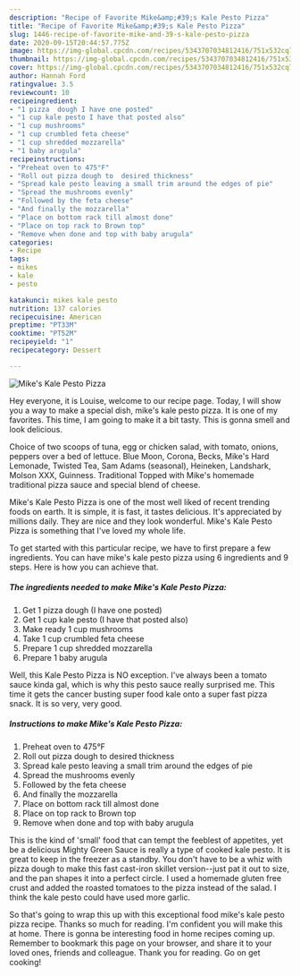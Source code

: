 ```yaml
---
description: "Recipe of Favorite Mike&amp;#39;s Kale Pesto Pizza"
title: "Recipe of Favorite Mike&amp;#39;s Kale Pesto Pizza"
slug: 1446-recipe-of-favorite-mike-and-39-s-kale-pesto-pizza
date: 2020-09-15T20:44:57.775Z
image: https://img-global.cpcdn.com/recipes/5343707034812416/751x532cq70/mikes-kale-pesto-pizza-recipe-main-photo.jpg
thumbnail: https://img-global.cpcdn.com/recipes/5343707034812416/751x532cq70/mikes-kale-pesto-pizza-recipe-main-photo.jpg
cover: https://img-global.cpcdn.com/recipes/5343707034812416/751x532cq70/mikes-kale-pesto-pizza-recipe-main-photo.jpg
author: Hannah Ford
ratingvalue: 3.5
reviewcount: 10
recipeingredient:
- "1 pizza  dough I have one posted"
- "1 cup kale pesto I have that posted also"
- "1 cup mushrooms"
- "1 cup crumbled feta cheese"
- "1 cup shredded mozzarella"
- "1 baby arugula"
recipeinstructions:
- "Preheat oven to 475°F"
- "Roll out pizza dough to  desired thickness"
- "Spread kale pesto leaving a small trim around the edges of pie"
- "Spread the mushrooms evenly"
- "Followed by the feta cheese"
- "And finally the mozzarella"
- "Place on bottom rack till almost done"
- "Place on top rack to Brown top"
- "Remove when done and top with baby arugula"
categories:
- Recipe
tags:
- mikes
- kale
- pesto

katakunci: mikes kale pesto 
nutrition: 137 calories
recipecuisine: American
preptime: "PT33M"
cooktime: "PT52M"
recipeyield: "1"
recipecategory: Dessert

---
```



![Mike&#39;s Kale Pesto Pizza](https://img-global.cpcdn.com/recipes/5343707034812416/751x532cq70/mikes-kale-pesto-pizza-recipe-main-photo.jpg)

Hey everyone, it is Louise, welcome to our recipe page. Today, I will show you a way to make a special dish, mike&#39;s kale pesto pizza. It is one of my favorites. This time, I am going to make it a bit tasty. This is gonna smell and look delicious.

Choice of two scoops of tuna, egg or chicken salad, with tomato, onions, peppers over a bed of lettuce. Blue Moon, Corona, Becks, Mike&#39;s Hard Lemonade, Twisted Tea, Sam Adams (seasonal), Heineken, Landshark, Molson XXX, Guinness. Traditional Topped with Mike&#39;s homemade traditional pizza sauce and special blend of cheese.

Mike&#39;s Kale Pesto Pizza is one of the most well liked of recent trending foods on earth. It is simple, it is fast, it tastes delicious. It's appreciated by millions daily. They are nice and they look wonderful. Mike&#39;s Kale Pesto Pizza is something that I've loved my whole life.


To get started with this particular recipe, we have to first prepare a few ingredients. You can have mike&#39;s kale pesto pizza using 6 ingredients and 9 steps. Here is how you can achieve that.

<!--inarticleads1-->

##### The ingredients needed to make Mike&#39;s Kale Pesto Pizza:

1. Get 1 pizza  dough (I have one posted)
1. Get 1 cup kale pesto (I have that posted also)
1. Make ready 1 cup mushrooms
1. Take 1 cup crumbled feta cheese
1. Prepare 1 cup shredded mozzarella
1. Prepare 1 baby arugula


Well, this Kale Pesto Pizza is NO exception. I&#39;ve always been a tomato sauce kinda gal, which is why this pesto sauce really surprised me. This time it gets the cancer busting super food kale onto a super fast pizza snack. It is so very, very good. 

<!--inarticleads2-->

##### Instructions to make Mike&#39;s Kale Pesto Pizza:

1. Preheat oven to 475°F
1. Roll out pizza dough to  desired thickness
1. Spread kale pesto leaving a small trim around the edges of pie
1. Spread the mushrooms evenly
1. Followed by the feta cheese
1. And finally the mozzarella
1. Place on bottom rack till almost done
1. Place on top rack to Brown top
1. Remove when done and top with baby arugula


This is the kind of &#39;small&#39; food that can tempt the feeblest of appetites, yet be a delicious Mighty Green Sauce is really a type of cooked kale pesto. It is great to keep in the freezer as a standby. You don&#39;t have to be a whiz with pizza dough to make this fast cast-iron skillet version--just pat it out to size, and the pan shapes it into a perfect circle. I used a homemade gluten free crust and added the roasted tomatoes to the pizza instead of the salad. I think the kale pesto could have used more garlic. 

So that's going to wrap this up with this exceptional food mike&#39;s kale pesto pizza recipe. Thanks so much for reading. I'm confident you will make this at home. There is gonna be interesting food in home recipes coming up. Remember to bookmark this page on your browser, and share it to your loved ones, friends and colleague. Thank you for reading. Go on get cooking!
